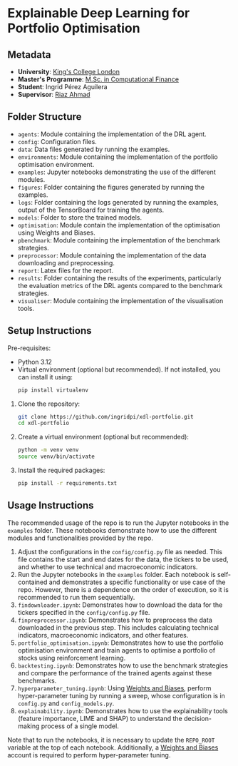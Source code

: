 # Explainable Deep Learning for Portfolio Optimisation

## Metadata

- **University**: [King's College London](https://www.kcl.ac.uk)
- **Master's Programme**: [M.Sc. in Computational Finance](https://www.kcl.ac.uk/study/postgraduate-taught/courses/computational-finance-msc)
- **Student**: Ingrid Pérez Aguilera
- **Supervisor**: [Riaz Ahmad](https://www.cqf.com/why-cqf/lecturers/our-faculty/dr-riaz-ahmad)

## Folder Structure

- `agents`: Module containing the implementation of the DRL agent.
- `config`: Configuration files.
- `data`: Data files generated by running the examples.
- `environments`: Module containing the implementation of the portfolio optimisation environment.
- `examples`: Jupyter notebooks demonstrating the use of the different modules.
- `figures`: Folder containing the figures generated by running the examples.
- `logs`: Folder containing the logs generated by running the examples, output of the TensorBoard for training the agents.
- `models`: Folder to store the trained models. 
- `optimisation`: Module contain the implementation of the optimisation using Weights and Biases.
- `pbenchmark`: Module containing the implementation of the benchmark strategies.
- `preprocessor`: Module containing the implementation of the data downloading and preprocessing.
- `report`: Latex files for the report.
- `results`: Folder containing the results of the experiments, particularly the evaluation metrics of the DRL agents compared to the benchmark strategies.
- `visualiser`: Module containing the implementation of the visualisation tools.

## Setup Instructions

Pre-requisites:
- Python 3.12
- Virtual environment (optional but recommended). If not installed, you can install it using:
  ```bash
  pip install virtualenv
  ```


1. Clone the repository:
   ```bash
   git clone https://github.com/ingridpi/xdl-portfolio.git
   cd xdl-portfolio
   ```
2. Create a virtual environment (optional but recommended):
   ```bash
   python -m venv venv
   source venv/bin/activate
   ```
3. Install the required packages:
   ```bash
   pip install -r requirements.txt
   ```

## Usage Instructions

The recommended usage of the repo is to run the Jupyter notebooks in the `examples` folder. These notebooks demonstrate how to use the different modules and functionalities provided by the repo. 

1. Adjust the configurations in the `config/config.py` file as needed. This file contains the start and end dates for the data, the tickers to be used, and whether to use technical and macroeconomic indicators.
1. Run the Jupyter notebooks in the `examples` folder. Each notebook is self-contained and demonstrates a specific functionality or use case of the repo. However, there is a dependence on the order of execution, so it is recommended to run them sequentially.
1. `findownloader.ipynb`: Demonstrates how to download the data for the tickers specified in the `config/config.py` file.
1. `finpreprocessor.ipynb`: Demonstrates how to preprocess the data downloaded in the previous step. This includes calculating technical indicators, macroeconomic indicators, and other features.
1. `portfolio_optimisation.ipynb`: Demonstrates how to use the portfolio optimisation environment and train agents to optimise a portfolio of stocks using reinforcement learning.
1. `backtesting.ipynb`: Demonstrates how to use the benchmark strategies and compare the performance of the trained agents against these benchmarks.
1. `hyperparameter_tuning.ipynb`: Using [Weights and Biases](https://wandb.ai/site/), perform hyper-parameter tuning by running a sweep, whose configuration is in `config.py` and `config_models.py`.
1. `explainability.ipynb`: Demonstrates how to use the explainability tools (feature importance, LIME and SHAP) to understand the decision-making process of a single model. 

Note that to run the notebooks, it is necessary to update the `REPO_ROOT` variable at the top of each notebook. Additionally, a [Weights and Biases](https://wandb.ai/site/) account is required to perform hyper-parameter tuning.
